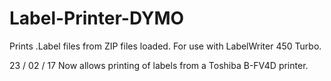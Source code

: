 # Label-Printer-DYMO
Prints .Label files from ZIP files loaded. For use with LabelWriter 450 Turbo.

23 / 02 / 17 Now allows printing of labels from a Toshiba B-FV4D printer.
